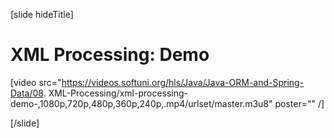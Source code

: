 [slide hideTitle]

# XML Processing: Demo

[video src="https://videos.softuni.org/hls/Java/Java-ORM-and-Spring-Data/08. XML-Processing/xml-processing-demo-,1080p,720p,480p,360p,240p,.mp4/urlset/master.m3u8" poster="" /]

[/slide]

